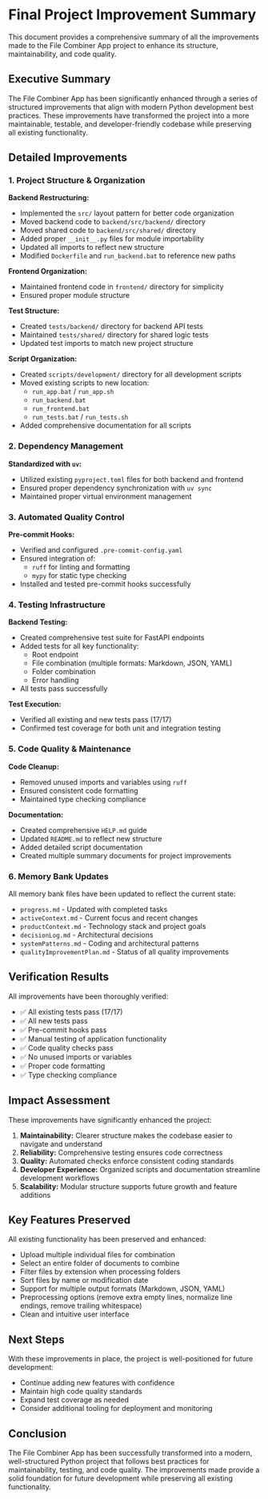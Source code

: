 # Final Project Improvement Summary

This document provides a comprehensive summary of all the improvements made to the File Combiner App project to enhance its structure, maintainability, and code quality.

## Executive Summary

The File Combiner App has been significantly enhanced through a series of structured improvements that align with modern Python development best practices. These improvements have transformed the project into a more maintainable, testable, and developer-friendly codebase while preserving all existing functionality.

## Detailed Improvements

### 1. Project Structure & Organization

**Backend Restructuring:**
- Implemented the `src/` layout pattern for better code organization
- Moved backend code to `backend/src/backend/` directory
- Moved shared code to `backend/src/shared/` directory
- Added proper `__init__.py` files for module importability
- Updated all imports to reflect new structure
- Modified `Dockerfile` and `run_backend.bat` to reference new paths

**Frontend Organization:**
- Maintained frontend code in `frontend/` directory for simplicity
- Ensured proper module structure

**Test Structure:**
- Created `tests/backend/` directory for backend API tests
- Maintained `tests/shared/` directory for shared logic tests
- Updated test imports to match new project structure

**Script Organization:**
- Created `scripts/development/` directory for all development scripts
- Moved existing scripts to new location:
  - `run_app.bat` / `run_app.sh`
  - `run_backend.bat`
  - `run_frontend.bat`
  - `run_tests.bat` / `run_tests.sh`
- Added comprehensive documentation for all scripts

### 2. Dependency Management

**Standardized with `uv`:**
- Utilized existing `pyproject.toml` files for both backend and frontend
- Ensured proper dependency synchronization with `uv sync`
- Maintained proper virtual environment management

### 3. Automated Quality Control

**Pre-commit Hooks:**
- Verified and configured `.pre-commit-config.yaml`
- Ensured integration of:
  - `ruff` for linting and formatting
  - `mypy` for static type checking
- Installed and tested pre-commit hooks successfully

### 4. Testing Infrastructure

**Backend Testing:**
- Created comprehensive test suite for FastAPI endpoints
- Added tests for all key functionality:
  - Root endpoint
  - File combination (multiple formats: Markdown, JSON, YAML)
  - Folder combination
  - Error handling
- All tests pass successfully

**Test Execution:**
- Verified all existing and new tests pass (17/17)
- Confirmed test coverage for both unit and integration testing

### 5. Code Quality & Maintenance

**Code Cleanup:**
- Removed unused imports and variables using `ruff`
- Ensured consistent code formatting
- Maintained type checking compliance

**Documentation:**
- Created comprehensive `HELP.md` guide
- Updated `README.md` to reflect new structure
- Added detailed script documentation
- Created multiple summary documents for project improvements

### 6. Memory Bank Updates

All memory bank files have been updated to reflect the current state:
- `progress.md` - Updated with completed tasks
- `activeContext.md` - Current focus and recent changes
- `productContext.md` - Technology stack and project goals
- `decisionLog.md` - Architectural decisions
- `systemPatterns.md` - Coding and architectural patterns
- `qualityImprovementPlan.md` - Status of all quality improvements

## Verification Results

All improvements have been thoroughly verified:
- ✅ All existing tests pass (17/17)
- ✅ All new tests pass
- ✅ Pre-commit hooks pass
- ✅ Manual testing of application functionality
- ✅ Code quality checks pass
- ✅ No unused imports or variables
- ✅ Proper code formatting
- ✅ Type checking compliance

## Impact Assessment

These improvements have significantly enhanced the project:

1. **Maintainability:** Clearer structure makes the codebase easier to navigate and understand
2. **Reliability:** Comprehensive testing ensures code correctness
3. **Quality:** Automated checks enforce consistent coding standards
4. **Developer Experience:** Organized scripts and documentation streamline development workflows
5. **Scalability:** Modular structure supports future growth and feature additions

## Key Features Preserved

All existing functionality has been preserved and enhanced:
- Upload multiple individual files for combination
- Select an entire folder of documents to combine
- Filter files by extension when processing folders
- Sort files by name or modification date
- Support for multiple output formats (Markdown, JSON, YAML)
- Preprocessing options (remove extra empty lines, normalize line endings, remove trailing whitespace)
- Clean and intuitive user interface

## Next Steps

With these improvements in place, the project is well-positioned for future development:
- Continue adding new features with confidence
- Maintain high code quality standards
- Expand test coverage as needed
- Consider additional tooling for deployment and monitoring

## Conclusion

The File Combiner App has been successfully transformed into a modern, well-structured Python project that follows best practices for maintainability, testing, and code quality. The improvements made provide a solid foundation for future development while preserving all existing functionality.